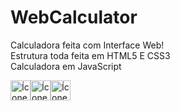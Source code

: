 # WebCalculator
Calculadora feita com Interface Web! <br>
Estrutura toda feita em HTML5 E CSS3<br>
Calculadora em JavaScript<br>



<img src="https://cdn.jsdelivr.net/gh/devicons/devicon@latest/icons/html5/html5-original-wordmark.svg" alt="Ícone HTML5" width="32" height="32"><img src="https://cdn.jsdelivr.net/gh/devicons/devicon@latest/icons/css3/css3-original-wordmark.svg" alt="Ícone CSS3" width="32" height="32"/><img src="https://cdn.jsdelivr.net/gh/devicons/devicon@latest/icons/javascript/javascript-original.svg" alt="Ícone JavaScript" width="32" height="32" />


            
